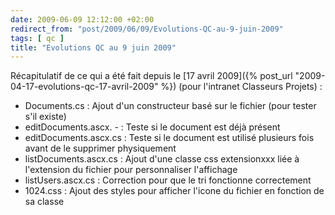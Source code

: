 ```yaml
---
date: 2009-06-09 12:12:00 +02:00
redirect_from: "post/2009/06/09/Evolutions-QC-au-9-juin-2009"
tags: [ qc ]
title: "Evolutions QC au 9 juin 2009"
---
```


Récapitulatif de ce qui a été fait depuis le [17 avril
2009]({% post_url "2009-04-17-evolutions-qc-17-avril-2009" %}) (pour l'intranet Classeurs Projets) :

* Documents.cs : Ajout d'un constructeur basé sur le fichier (pour
tester s'il existe)
* editDocuments.ascx.  - : Teste si le document est déjà présent
* editDocuments.ascx.cs : Teste si le document est utilisé plusieurs
fois avant de le supprimer physiquement
* listDocuments.ascx.cs : Ajout d'une classe css extensionxxx liée à
l'extension du fichier pour personnaliser l'affichage
* listUsers.ascx.cs : Correction pour que le tri fonctionne
correctement
* 1024.css : Ajout des styles pour afficher l'icone du fichier en
fonction de sa classe
